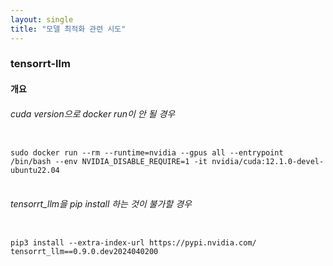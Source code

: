 ```yaml
---
layout: single
title: "모델 최적화 관련 시도"
---
```


### tensorrt-llm
#### 개요

###### cuda version으로 docker run이 안 될 경우
<pre>
<code>
sudo docker run --rm --runtime=nvidia --gpus all --entrypoint /bin/bash --env NVIDIA_DISABLE_REQUIRE=1 -it nvidia/cuda:12.1.0-devel-ubuntu22.04
</code>
</pre>

###### tensorrt_llm을 pip install 하는 것이 불가할 경우
<pre>
<code>
pip3 install --extra-index-url https://pypi.nvidia.com/ tensorrt_llm==0.9.0.dev2024040200
</code>
</pre>
